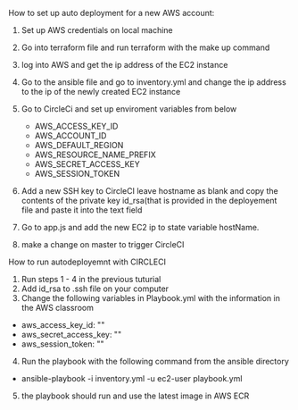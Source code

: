 How to set up auto deployment for a new AWS account:

1. Set up AWS credentials on local machine
2. Go into terraform file and run terraform with the make up command
3. log into AWS and get the ip address of the EC2 instance
4. Go to the ansible file and go to inventory.yml and change the ip address to the ip of the newly created EC2 instance
5. Go to CircleCi and set up enviroment variables from below
    - AWS_ACCESS_KEY_ID
    - AWS_ACCOUNT_ID
    - AWS_DEFAULT_REGION
    - AWS_RESOURCE_NAME_PREFIX
    - AWS_SECRET_ACCESS_KEY
    - AWS_SESSION_TOKEN
    
6. Add a new SSH key to CircleCI leave hostname as blank and copy the contents of the private key id_rsa(that is provided in the deployement file and paste it into the text field
7. Go to app.js and add the new EC2 ip to state variable hostName.
8. make a change on master to trigger CircleCI

How to run autodeployemnt with CIRCLECI
1. Run steps 1 - 4 in the previous tuturial
2. Add id_rsa to .ssh file on your computer
3. Change the following variables in Playbook.yml with the information in the AWS classroom
  - aws_access_key_id: ""
  - aws_secret_access_key: ""
  - aws_session_token: ""

4. Run the playbook with the following command from the ansible directory
  - ansible-playbook -i inventory.yml -u ec2-user playbook.yml
5. the playbook should run and use the latest image in AWS ECR
